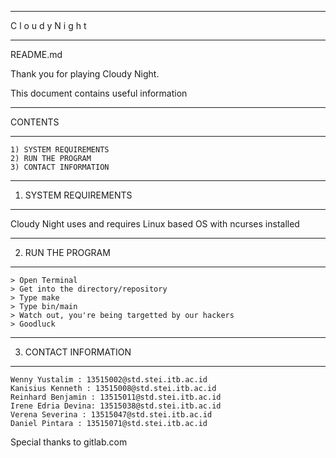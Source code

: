 _________________________________________________

C l o u d y  N i g h t
_________________________________________________

README.md

Thank you for playing Cloudy Night.

This document contains useful information

_________________________________________________

CONTENTS
___________
	
	1) SYSTEM REQUIREMENTS
	2) RUN THE PROGRAM
	3) CONTACT INFORMATION

_________________________________________________

1) SYSTEM REQUIREMENTS
____________________________

Cloudy Night uses and requires Linux based OS
with ncurses installed

_________________________________________________

2) RUN THE PROGRAM
_______________________

 	> Open Terminal
	> Get into the directory/repository
	> Type make
	> Type bin/main
	> Watch out, you're being targetted by our hackers
	> Goodluck
_________________________________________________

3) CONTACT INFORMATION
___________________________

	Wenny Yustalim : 13515002@std.stei.itb.ac.id
	Kanisius Kenneth : 13515008@std.stei.itb.ac.id
	Reinhard Benjamin : 13515011@std.stei.itb.ac.id
	Irene Edria Devina: 13515038@std.stei.itb.ac.id
	Verena Severina : 13515047@std.stei.itb.ac.id
	Daniel Pintara : 13515071@std.stei.itb.ac.id
	

	
Special thanks to gitlab.com

